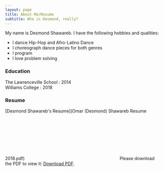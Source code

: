 ```yaml
---
layout: page
title: About Me/Resume
subtitle: Who is Desmond, really?
---
```


My name is Desmond Shawareb. I have the following hobbies and qualities:

- I dance Hip-Hop and Afro-Latino Dance
- I choreograph dance pieces for both genres
- I program 
- I love problem solving


### Education

The Lawrenceville School : 2014<br/>
Williams College : 2018


### Resume
[Desmond Shawareb's Resume](Omar (Desmond) Shawareb Resume 2018.pdf)
<object data="http://eyepiercings.github.io/Omar (Desmond) Shawareb Resume 2018.pdf" type="application/pdf" width="700px" height="700px">
    <embed src="http://eyepiercings.github.io/Omar (Desmond) Shawareb Resume 2018.pdf">
            Please download the PDF to view it: <a href="eyepiercings.github.io/Omar (Desmond) Shawareb Resume 2018.pdf">Download PDF</a>.</p>
	        </embed>
		</object>
